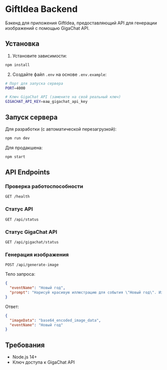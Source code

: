 # GiftIdea Backend

Бэкенд для приложения GiftIdea, предоставляющий API для генерации изображений с помощью GigaChat API.

## Установка

1. Установите зависимости:

```bash
npm install
```

2. Создайте файл `.env` на основе `.env.example`:

```bash
# Порт для запуска сервера
PORT=4000

# Ключ GigaChat API (замените на свой реальный ключ)
GIGACHAT_API_KEY=ваш_gigachat_api_key
```

## Запуск сервера

Для разработки (с автоматической перезагрузкой):

```bash
npm run dev
```

Для продакшена:

```bash
npm start
```

## API Endpoints

### Проверка работоспособности

```
GET /health
```

### Статус API

```
GET /api/status
```

### Статус GigaChat API

```
GET /api/gigachat/status
```

### Генерация изображения

```
POST /api/generate-image
```

Тело запроса:

```json
{
  "eventName": "Новый год",
  "prompt": "Нарисуй красивую иллюстрацию для события \"Новый год\". Изображение должно быть ярким, красочным и подходить для мобильного приложения."
}
```

Ответ:

```json
{
  "imageData": "base64_encoded_image_data",
  "eventName": "Новый год"
}
```

## Требования

- Node.js 14+
- Ключ доступа к GigaChat API 